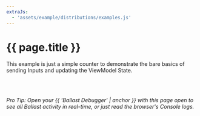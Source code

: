 ```yaml
---
extraJs:
  - 'assets/example/distributions/examples.js'
---
```


# {{ page.title }}

This example is just a simple counter to demonstrate the bare basics of sending Inputs and updating the ViewModel State.

<div id="example_counter"></div>
<br><br>

_Pro Tip: Open your {{ 'Ballast Debugger' | anchor }} with this page open to see all Ballast activity in real-time, or
just read the browser's Console logs._
